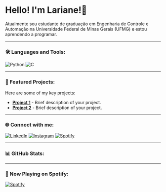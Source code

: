 # Hello! I'm Lariane!🌼

Atualmente sou estudante de graduação em Engenharia de Controle e Automação na Universidade Federal de Minas Gerais (UFMG) e estou aprendendo a programar. 

---

### 🛠️ Languages and Tools:

![Python](https://img.shields.io/badge/Python-FFD43B?style=for-the-badge&logo=python&logoColor=blue)
![C](https://img.shields.io/badge/C-A8B9CC?style=for-the-badge&logo=c&logoColor=white)

---

### 🚀 Featured Projects:

Here are some of my key projects:
- [**Project 1**](https://github.com/yourusername/project1) - Brief description of your project.
- [**Project 2**](https://github.com/yourusername/project2) - Brief description of your project.

---

### 🌐 Connect with me:

[![LinkedIn](https://img.shields.io/badge/LinkedIn-FCC8D8?style=for-the-badge&logo=linkedin&logoColor=white)](www.linkedin.com/in/lariane-gonçalves)
[![Instagram](https://img.shields.io/badge/Instagram-FCC8D8?style=for-the-badge&logo=instagram&logoColor=white)](https://www.instagram.com/larianegm/)
[![Spotify](https://img.shields.io/badge/Spotify-FCC8D8?style=for-the-badge&logo=spotify&logoColor=white)](https://open.spotify.com/user/12161791543?si=97277e8402f24981)

---

### 📊 GitHub Stats:


---

### 🎵 Now Playing on Spotify:

[![Spotify](https://novatorem-your-username.vercel.app/api/spotify)](https://open.spotify.com/user/your-profile)


